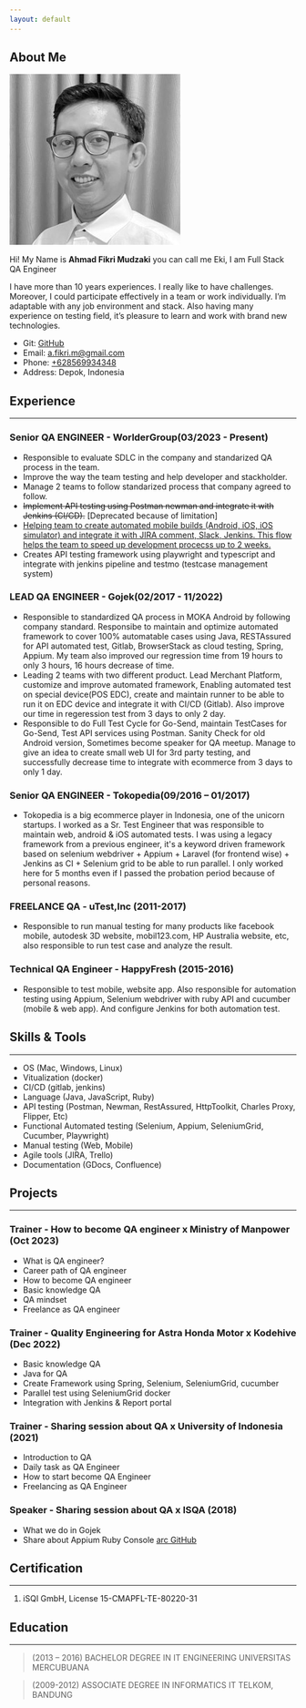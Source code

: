 ```yaml
---
layout: default
---
```


## About Me

<img class="profile-picture" src="ft.jpg">

Hi! My Name is **Ahmad Fikri Mudzaki** you can call me Eki, I am Full Stack QA Engineer

I have more than 10 years experiences. I really like to have challenges. Moreover, I could participate effectively in a team or work individually. I’m adaptable with any job environment and stack.  Also having many experience on testing field, it’s pleasure to learn and work with brand new technologies.

* Git: [GitHub](https://github.com/ekimudzaki)
* Email: [a.fikri.m@gmail.com](mailto:a.fikri.m@gmail.com)
* Phone: [+628569934348](tel:+628569934348)
* Address: Depok, Indonesia

## Experience
---

### Senior QA ENGINEER - WorlderGroup(03/2023 - Present)

* Responsible to evaluate SDLC in the company and standarized QA process in the team. 
* Improve the way the team testing and help developer and stackholder.
* Manage 2 teams to follow standarized process that company agreed to follow.
* ~~Implement API testing using Postman newman and integrate it with Jenkins (CI/CD).~~ [Deprecated because of limitation]
* [Helping team to create automated mobile builds (Android, iOS, iOS simulator) and integrate it with JIRA comment, Slack, Jenkins. This flow helps the team to speed up development procecss up to 2 weeks.](https://www.linkedin.com/pulse/streamlining-testing-workflow-impact-react-native-mobile-mudzaki-mencc)
* Creates API testing framework using playwright and typescript and integrate with jenkins pipeline and testmo (testcase management system)

### LEAD QA ENGINEER - Gojek(02/2017 - 11/2022)

* Responsible to standardized QA process in MOKA Android by following company standard. Responsibe to maintain and optimize automated framework to cover 100% automatable cases using Java, RESTAssured for API automated test, Gitlab, BrowserStack as cloud testing, Spring, Appium. My team also improved our regression time from 19 hours to only 3 hours, 16 hours decrease of time.
* Leading 2 teams with two different product. Lead Merchant Platform, customize and improve automated framework, Enabling automated test on special device(POS EDC), create and maintain runner to be able to run it on EDC device and integrate it with CI/CD (Gitlab). Also improve our time in regeression test from 3 days to only 2 day.
* Responsible to do Full Test Cycle for Go-Send, maintain TestCases for Go-Send, Test API services using Postman. Sanity Check for old Android version, Sometimes become speaker for QA meetup. Manage to give an idea to create small web UI for 3rd party testing, and successfully decrease time to integrate with ecommerce from 3 days to only 1 day.

### Senior QA ENGINEER - Tokopedia(09/2016 – 01/2017)

* Tokopedia is a big ecommerce player in Indonesia, one of the unicorn startups. I worked as a Sr. Test Engineer that was responsible to maintain web, android & iOS automated tests. I was using a legacy framework from a previous engineer, it's a keyword driven framework based on selenium webdriver + Appium + Laravel (for frontend wise) + Jenkins as CI + Selenium grid to be able to run parallel. I only worked here for 5 months even if I passed the probation period because of personal reasons.

### FREELANCE QA - uTest,Inc (2011-2017)

* Responsible to run manual testing for many products like facebook mobile, autodesk 3D website, mobil123.com, HP Australia website, etc, also responsible to run test case and analyze the result. 

### Technical QA Engineer - HappyFresh (2015-2016)

* Responsible to test mobile,  website app. Also responsible for automation testing using Appium, Selenium webdriver with ruby API and cucumber (mobile & web app). And configure Jenkins for both automation test.

## Skills & Tools
---

 - OS (Mac, Windows, Linux)
 - Vitualization (docker)
 - CI/CD (gitlab, jenkins)
 - Language (Java, JavaScript, Ruby)
 - API testing (Postman, Newman, RestAssured, HttpToolkit, Charles Proxy, Flipper, Etc)
 - Functional Automated testing (Selenium, Appium, SeleniumGrid, Cucumber, Playwright)
 - Manual testing (Web, Mobile)
 - Agile tools (JIRA, Trello)
 - Documentation (GDocs, Confluence)

## Projects
---

### Trainer - How to become QA engineer x Ministry of Manpower (Oct 2023)

* What is QA engineer?
* Career path of QA engineer
* How to become QA engineer
* Basic knowledge QA
* QA mindset
* Freelance as QA engineer

### Trainer -  Quality Engineering for Astra Honda Motor x Kodehive (Dec 2022)

* Basic knowledge QA
* Java for QA
* Create Framework using Spring, Selenium, SeleniumGrid, cucumber
* Parallel test using SeleniumGrid docker
* Integration with Jenkins & Report portal

### Trainer - Sharing session about QA x University of Indonesia (2021)

* Introduction to QA
* Daily task as QA Engineer
* How to start become QA Engineer
* Freelancing as QA Engineer 

### Speaker - Sharing session about QA x ISQA (2018)

* What we do in Gojek
* Share about Appium Ruby Console [arc GitHub](https://github.com/appium/ruby_console)

## Certification
---

1. iSQI GmbH, License 15-CMAPFL-TE-80220-31

## Education
 ---

> (2013 – 2016)
> BACHELOR DEGREE IN IT ENGINEERING
> UNIVERSITAS MERCUBUANA

> (2009-2012)
> ASSOCIATE DEGREE IN INFORMATICS
> IT TELKOM, BANDUNG
